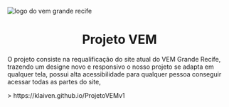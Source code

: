 ![logo do vem grande recife](https://user-images.githubusercontent.com/95566189/180925220-71abef0b-73b1-425f-8844-edaa3f5b859a.png)


<h1 align="center"> Projeto VEM </h1>

<p>O projeto consiste na requalificação do site atual do VEM Grande Recife, trazendo um designe novo e responsivo o nosso projeto se adapta em qualquer tela, possui alta acessibilidade para qualquer pessoa conseguir acessar todas as partes do site,</p>
> https://klaiven.github.io/ProjetoVEMv1
